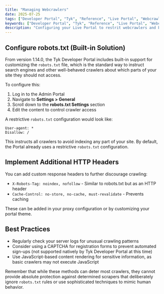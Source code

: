 ```yaml
---
title: "Managing Webcrawlers"
date: 2025-07-25
tags: ["Developer Portal", "Tyk", "Reference", "Live Portal", "Webcrawler", "Robot", "Admin"]
keywords: ["Developer Portal", "Tyk", "Reference", "Live Portal", "Webcrawler", "Robot", "Admin"]
description: "Configuring your Live Portal to restrit webcrawlers and bots"
---
```


## Configure robots.txt (Built-in Solution)

From version 1.14.0, the Tyk Developer Portal includes built-in support for customizing the `robots.txt` file, which is the standard way to instruct search engines and other well-behaved crawlers about which parts of your site they should not access.

To configure this:

1. Log in to the Admin Portal
2. Navigate to **Settings > General**
3. Scroll down to the **robots.txt Settings** section
4. Edit the content to control crawler access

A restrictive `robots.txt` configuration would look like:

```
User-agent: *
Disallow: /
```

This instructs all crawlers to avoid indexing any part of your site. By default, the Portal already uses a restrictive `robots.txt` configuration.

## Implement Additional HTTP Headers

You can add custom response headers to further discourage crawling:

- `X-Robots-Tag: noindex, nofollow` - Similar to robots.txt but as an HTTP header
- `Cache-Control: no-store, no-cache, must-revalidate` - Prevents caching

These can be added in your proxy configuration or by customizing your portal theme.

## Best Practices

- Regularly check your server logs for unusual crawling patterns
- Consider using a CAPTCHA for registration forms to prevent automated sign-ups (not supported natively by Tyk Developer Portal at this time)
- Use JavaScript-based content rendering for sensitive information, as basic crawlers may not execute JavaScript

Remember that while these methods can deter most crawlers, they cannot provide absolute protection against determined scrapers that deliberately ignore `robots.txt` rules or use sophisticated techniques to mimic human behavior.